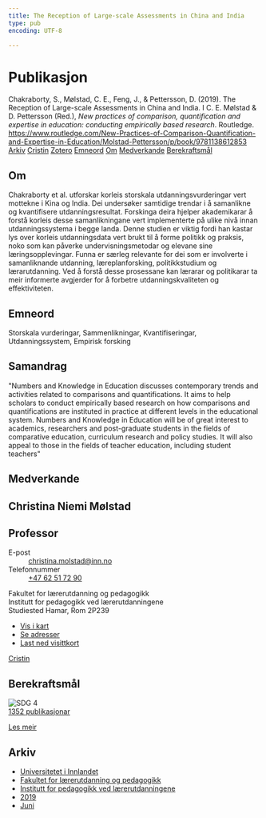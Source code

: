 ```yaml
---
title: The Reception of Large-scale Assessments in China and India
type: pub
encoding: UTF-8

---
```

<h1>Publikasjon</h1>
<article id="csl-bib-container-DHWZLMWI" class="csl-bib-container">
  <div class="csl-bib-body"> <div class="csl-entry">Chakraborty, S., Mølstad, C. E., Feng, J., &#38; Pettersson, D. (2019). The Reception of Large-scale Assessments in China and India. I C. E. Mølstad &#38; D. Pettersson (Red.), <i>New practices of comparison, quantification and expertise in education: conducting empirically based research</i>. Routledge. <a href="https://www.routledge.com/New-Practices-of-Comparison-Quantification-and-Expertise-in-Education/Molstad-Pettersson/p/book/9781138612853">https://www.routledge.com/New-Practices-of-Comparison-Quantification-and-Expertise-in-Education/Molstad-Pettersson/p/book/9781138612853</a></div> </div>
  <div class="csl-bib-buttons">
    <a href="#taxonomy-article-DHWZLMWI" alt="archive" class="csl-bib-button">Arkiv</a>
    <a href="https://app.cristin.no/results/show.jsf?id=1707513" alt="Cristin" class="csl-bib-button">Cristin</a>
    <a href="http://zotero.org/groups/5881554/items/DHWZLMWI" alt="Zotero" class="csl-bib-button">Zotero</a>
    <a href="#keywords-article-DHWZLMWI" alt="keywords" class="csl-bib-button">Emneord</a>
    <a href="#about-article-DHWZLMWI" alt="about_pub" class="csl-bib-button">Om</a>
    <a href="#contributors-article-DHWZLMWI" alt="contributors" class="csl-bib-button">Medverkande</a>
    <a href="#sdg-article-DHWZLMWI" alt="sdg" class="csl-bib-button">Berekraftsmål</a>
  </div>
  <div id="csl-bib-meta-container-DHWZLMWI"></div>
</article>
<div id="csl-bib-meta-DHWZLMWI" class="csl-bib-meta">
  <article id="about-article-DHWZLMWI" class="about_pub-article">
    <h1>Om</h1>
    Chakraborty et al. utforskar korleis storskala utdanningsvurderingar vert mottekne i Kina og India. Dei undersøker samtidige trendar i å samanlikne og kvantifisere utdanningsresultat. Forskinga deira hjelper akademikarar å forstå korleis desse samanlikningane vert implementerte på ulike nivå innan utdanningssystema i begge landa. Denne studien er viktig fordi han kastar lys over korleis utdanningsdata vert brukt til å forme politikk og praksis, noko som kan påverke undervisningsmetodar og elevane sine læringsopplevingar. Funna er særleg relevante for dei som er involverte i samanliknande utdanning, læreplanforsking, politikkstudium og lærarutdanning. Ved å forstå desse prosessane kan lærarar og politikarar ta meir informerte avgjerder for å forbetre utdanningskvaliteten og effektiviteten.
  </article>
  <article id="keywords-article-DHWZLMWI" class="keywords-article">
    <h1>Emneord</h1>
    Storskala vurderingar, Sammenlikningar, Kvantifiseringar, Utdanningssystem, Empirisk forsking
  </article>
  <article id="abstract-article-DHWZLMWI" class="abstract-article">
    <h1>Samandrag</h1>
    "Numbers and Knowledge in Education discusses contemporary trends and activities related to comparisons and quantifications. It aims to help scholars to conduct empirically based research on how comparisons and quantifications are instituted in practice at different levels in the educational system. Numbers and Knowledge in Education will be of great interest to academics, researchers and post-graduate students in the fields of comparative education, curriculum research and policy studies. It will also appeal to those in the fields of teacher education, including student teachers"
  </article>
  <article id="contributors-article-DHWZLMWI" class="contributors-article">
    <h1>Medverkande</h1>
    <div class="personas"> <div class="vrtx-hinn-person-card"> <div class="photo"> <i class="lar la-user-circle missing-person"></i> </div> <div class="info"> <hgroup><h1>Christina Niemi Mølstad</h1> <h2>Professor</h2> </hgroup><dl> <dt>E-post</dt> <dd> <a href="mailto:christina.molstad@inn.no">christina.molstad@inn.no</a> </dd> <dt>Telefonnummer</dt> <dd><a href="tel:+4762517290"> +47 62 51 72 90 </a></dd> </dl> <p> Fakultet for lærerutdanning og pedagogikk<br> Institutt for pedagogikk ved lærerutdanningene<br> Studiested Hamar, Rom 2P239 </p> <ul class="vrtx-hinn-links"> <li><a href="https://www.google.com/maps?q=60.796004,11.072099">Vis i kart</a></li> <li><a href="https://www.inn.no/finn-en-ansatt/christina-molstad.html#vrtx-hinn-addresses">Se adresser</a></li> <li><a href="https://www.inn.no/finn-en-ansatt/christina-molstad.html?vrtx=vcf">Last ned visittkort</a></li> </ul> </div> </div> <a href="https://app.cristin.no/persons/show.jsf?id=5325" alt="Cristin URL" class="personas-cristin">Cristin</a> </div>
  </article>
  <article id="sdg-article-DHWZLMWI" class="sdg-article">
    <h1>Berekraftsmål</h1>
    <div class="sdg-container"><div id="sdg4" class="sdg">
        <img src="{{< params subfolder >}}images/sdg/sdg04_nn.png" class="image" alt="SDG 4">
        <div class="sdg-overlay">
          <a href="/nn/archive/?key=?sdg=4#archive" class="sdg-publication-count"><span>1352</span> publikasjonar</a>
          <p><a href="https://fn.no/om-fn/fns-baerekraftsmaal/god-utdanning?lang=nno-NO" class="sdg-read-more">Les meir</a></p>
        </div>
      </div></div>
  </article>
  <article id="taxonomy-article-DHWZLMWI" class="taxonomy-article">
    <h1>Arkiv</h1>
    <ul>
      <li>
        <a href="/nn/archive/?key=3DCRN523">Universitetet i Innlandet</a>
      </li>
      <li>
        <a href="/nn/archive/?key=WYNZA47F">Fakultet for lærerutdanning og pedagogikk</a>
      </li>
      <li>
        <a href="/nn/archive/?key=BKPR6TE7">Institutt for pedagogikk ved lærerutdanningene</a>
      </li>
      <li>
        <a href="/nn/archive/?key=AJM9DTRJ">2019</a>
      </li>
      <li>
        <a href="/nn/archive/?key=YMAH4PDG">Juni</a>
      </li>
    </ul>
  </article>
</div>
